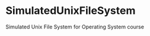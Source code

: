 SimulatedUnixFileSystem
=======================

Simulated Unix File System for Operating System course
